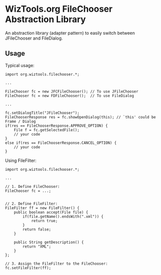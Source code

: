 # WizTools.org FileChooser Abstraction Library

An abstraction library (adapter pattern) to easily switch between JFileChooser and FileDialog.

## Usage

Typical usage:

	import org.wiztools.filechooser.*;

	...

	FileChooser fc = new JFCFileChooser(); // To use JFileChooser
	FileChooser fc = new FDFileChooser();  // To use FileDialog

	...

	fc.setDialogTitle("JFileChooser");
	FileChooserResponse res = fc.showOpenDialog(this); // `this' could be Frame / Dialog
	if(res == FileChooserResponse.APPROVE_OPTION) {
		File f = fc.getSelectedFile();
		// your code
	}
	else if(res == FileChooserResponse.CANCEL_OPTION) {
		// your code
	}

Using FileFilter:

	import org.wiztools.filechooser.*;

	...

	// 1. Define FileChooser:
	FileChooser fc = ...;


	// 2. Define FileFilter:
	FileFilter ff = new FileFilter() {
		public boolean accept(File file) {
			if(file.getName().endsWith(".xml")) {
				return true;
			}
			return false;
		}
	
		public String getDescription() {
			return "XML";
		}
	};

	// 3. Assign the FileFilter to the FileChooser:
	fc.setFileFilter(ff);
